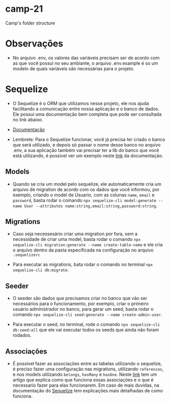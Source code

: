 # camp-21

Camp's folder structure

# Observações

- No arquivo .env, os valores das variáveis precisam ser de acordo com as que você possui no seu ambiante, o arquivo .env.example é so um modelo de quais variáveis são necessárias para o projeto.

# Sequelize

- O Sequelize é o ORM que utilizamos nesse projeto, ele nos ajuda facilitando a comunicação entre nossa aplicação e o banco de dados. Ele possui uma documentação bem completa que pode ser consultada no link abaixo.

- [Documentação](https://sequelize.org/master/)

- Lembrete: Para o Sequelize funcionar, você já precisa ter criado o banco que será utilizado, e depois só passar o nome desse banco no arquivo .env, a sua aplicação também vai precisar ter a lib do banco que você está utilizando, é possível ver um exemplo neste [link](https://sequelize.org/master/manual/getting-started.html) da documentação.

## Models

- Quando se cria um model pelo sequelize, ele automaticamente cria um arquivo de migration de acordo com os dados que você informou, por exemplo, criando o model de Usuario, com as colunas `name`, `email` e `password`, basta rodar o comando `npx sequelize-cli model:generate --name User --attributes name:string,email:string,password:string`.

## Migrations

- Caso seja necessesário criar uma migration por fora, sem a necessidade de criar uma model, basta rodar o comando `npx sequelize-cli migration:generate --name create-table-name` e ele cria o arquivo dentro da pasta especificada na configuração no arquivo `.sequelizerc`

- Para executar as migrations, bata rodar o comando no terminal `npx sequelize-cli db:migrate`.

## Seeder

- O seeder são dados que precisamos criar no banco que vão ser necessários para o funcionamento, por exemplo, criar o primeiro usuário administrador no banco, para gerar um seed, basta rodar o comando `npx sequelize-cli seed:generate --name create-admin-user`.

- Para executar o seed, no terminal, rode o comando `npx sequelize-cli db:seed:all` que ele vai executar todos os seeds que ainda não foram rodados.

## Associações

- É possível fazer as associações entre as tabelas utilizando o sequelize, é preciso fazer uma configuração nas migrations, utilizando `references`, e nos models utilizando `belongs`, `hasMany` e `hasOne`. Neste [link](https://medium.com/@andrewoons/how-to-define-sequelize-associations-using-migrations-de4333bf75a7) tem um artigo que explica como que funciona essas associações e o que é necessario fazer para elas funcionarem. Em caso de mais duvidas, na documentação do [Sequelize](https://sequelize.org/master/) tem explicações mais detalhadas de como funciona.

